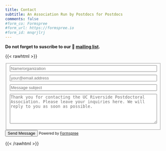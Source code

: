```yaml
---
title: Contact
subtitle: An Association Run by Postdocs for Postdocs
comments: false
#form_co: Formspree
#form_url: https://formspree.io
#form_id: mnqrjlrj
---
```


**Do not forget to suscribe to our 📧 [mailing list](https://lists.ucr.edu/mailman/listinfo/rpa-postdoc).**

{{< rawhtml >}}

  <form 
    action="https://formspree.io/f/mnqrjlrj"
    method="post" 
    accept-charset="utf-8">
    <fieldset id="{{ .Title | lower }}-inputs">
      <!-- <label for="name">Name</label> -->
      <input type="text" name="Name" id="name" placeholder="Name/organization" style="width: 100%; margin-bottom:10px" required>
      <!-- <label for="email">Email address</label> -->
      <input type="email" name="Email" id="email" placeholder="your@email.address " style="width: 100%; margin-bottom:10px" required>
      <!-- <label for="subject">Subject</label> -->
      <input type="text" name="Subject" id="subject" placeholder="Message subject" style="width: 100%; margin-bottom:10px" required>
      <!-- <label for="message">Message</label> -->
      <textarea rows="6" name="Message" id="message" placeholder="Thank you for contacting the UC Riverside Postdoctoral Association. Please leave your inquiries here. We will reply to you as soon as possible." style="width: 100%; margin-bottom:10px" required></textarea>
    </fieldset>
    <input type="submit" value="Send Message">
    <small class="db dib-l ml4-l">Powered by <a href="https://formspree.io" target="_blank">Formspree</a></small>
</form>

{{< /rawhtml >}}